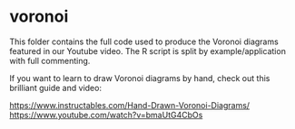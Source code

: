 # voronoi
This folder contains the full code used to produce the Voronoi diagrams featured in our Youtube video. The R script is split by example/application with full commenting.

If you want to learn to draw Voronoi diagrams by hand, check out this brilliant guide and video:

https://www.instructables.com/Hand-Drawn-Voronoi-Diagrams/
https://www.youtube.com/watch?v=bmaUtG4CbOs
